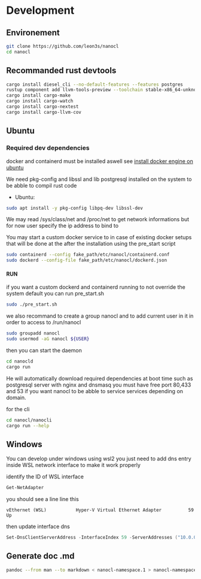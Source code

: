 # Development

## Environement

```sh
git clone https://github.com/leon3s/nanocl
cd nanocl
```

## Recommanded rust devtools

```sh
cargo install diesel_cli --no-default-features --features postgres
rustup component add llvm-tools-preview --toolchain stable-x86_64-unknown-linux-gnu
cargo install cargo-make
cargo install cargo-watch
cargo install cargo-nextest
cargo install cargo-llvm-cov
```

## Ubuntu

### Required dev dependencies

docker and containerd must be installed aswell see
[install docker engine on ubuntu](https://docs.docker.com/engine/install/ubuntu/)

We need pkg-config and libssl and lib postgresql installed on the system to be
abble to compil rust code

- Ubuntu:

```sh
sudo apt install -y pkg-config libpq-dev libssl-dev
```

We may read /sys/class/net and /proc/net to get network informations but for now
user specify the ip address to bind to

You may start a custom docker service to in case of existing docker setups that
will be done at the after the installation using the pre_start script

```sh
sudo containerd --config fake_path/etc/nanocl/containerd.conf
sudo dockerd --config-file fake_path/etc/nanocl/dockerd.json
```

#### RUN

if you want a custom dockerd and containerd running to not override the system
default you can run pre_start.sh

```sh
sudo ./pre_start.sh
```

we also recommand to create a group nanocl and to add current user in it in
order to access to /run/nanocl

```sh
sudo groupadd nanocl
sudo usermod -aG nanocl ${USER}
```

then you can start the daemon

```sh
cd nanocld
cargo run
```

He will automatically download required dependencies at boot time such as
postgresql server with nginx and dnsmasq you must have free port 80,433 and 53
if you want nanocl to be abble to service services depending on domain.

for the cli

```sh
cd nanocl/nanocli
cargo run --help
```

## Windows

You can develop under windows using wsl2 you just need to add dns entry inside
WSL network interface to make it work properly

identify the ID of WSL interface

```powershell
Get-NetAdapter
```

you should see a line line this

```
vEthernet (WSL)           Hyper-V Virtual Ethernet Adapter          59 Up
```

then update interface dns

```powershell
Set-DnsClientServerAddress -InterfaceIndex 59 -ServerAddresses ("10.0.0.1","10.0.0.2")
```

## Generate doc .md

```sh
pandoc --from man --to markdown < nanocl-namespace.1 > nanocl-namespace.1.md
```
